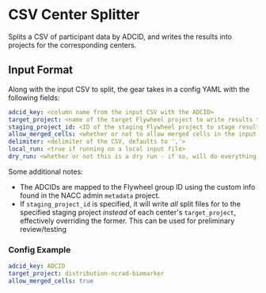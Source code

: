# CSV Center Splitter

Splits a CSV of participant data by ADCID, and writes the results into projects for the corresponding centers.

## Input Format

Along with the input CSV to split, the gear takes in a config YAML with the following fields:

```yaml
adcid_key: <column name from the input CSV with the ADCID>
target_project: <name of the target Flywheel project to write results to per center>
staging_project_id: <ID of the staging Flywheel project to stage results to; will override target_project if specified>
allow_merged_cells: <whether or not to allow merged cells in the input CSV>
delimiter: <delimiter of the CSV, defaults to ','>
local_run: <true if running on a local input file>
dry_run: <whether or not this is a dry run - if so, will do everything except upload to Flywheel>
```

Some additional notes:

* The ADCIDs are mapped to the Flywheel group ID using the custom info found in the NACC admin `metadata` project.
* If `staging_project_id` is specified, it will write _all_ split files for to the specified staging project _instead_ of each center's `target_project`, effectively overriding the former. This can be used for preliminary review/testing

### Config Example

```yaml
adcid_key: ADCID
target_project: distribution-ncrad-biomarker
allow_merged_cells: true
```
